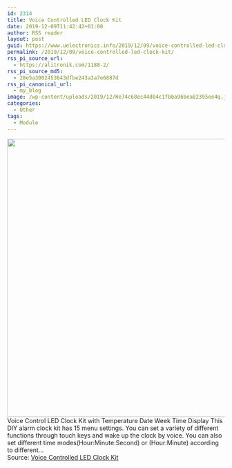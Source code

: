 ```yaml
---
id: 2314
title: Voice Controlled LED Clock Kit
date: 2019-12-09T11:42:42+01:00
author: RSS reader
layout: post
guid: https://www.uelectronics.info/2019/12/09/voice-controlled-led-clock-kit/
permalink: /2019/12/09/voice-controlled-led-clock-kit/
rss_pi_source_url:
  - https://alitronik.com/1188-2/
rss_pi_source_md5:
  - 28e5a3002453643dfbe243a3a7e6887d
rss_pi_canonical_url:
  - my_blog
image: /wp-content/uploads/2019/12/He74c68ec44d04c1fbba96bea82395ee4q.jpg
categories:
  - Other
tags:
  - Module
---
```

<img loading="lazy" src="https://www.uelectronics.info/wp-content/uploads/2019/12/He74c68ec44d04c1fbba96bea82395ee4q.jpg" width="990" height="645" />&#013;  
Voice Control LED Clock Kit with Temperature Date Week Time Display This DIY alarm clock kit has 15 menu settings. You can set a variety of different functions through touch keys and wake up the clock by voice. You can also set different time modes(Hour:Minute:Second) or (Hour:Minute) according to different…&#013;  
Source: <a href="https://alitronik.com/1188-2/" target="_blank" rel="noopener noreferrer">Voice Controlled LED Clock Kit</a>